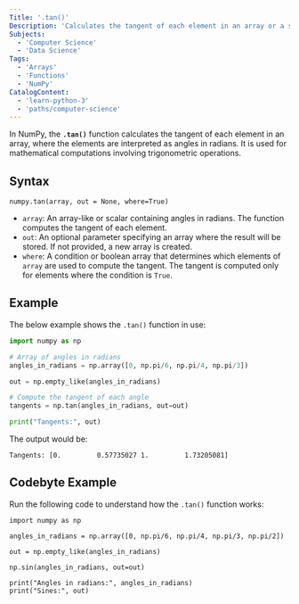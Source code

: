 ```yaml
---
Title: '.tan()'
Description: 'Calculates the tangent of each element in an array or a single value in radians.'
Subjects:
  - 'Computer Science'
  - 'Data Science'
Tags:
  - 'Arrays'
  - 'Functions'
  - 'NumPy'
CatalogContent:
  - 'learn-python-3'
  - 'paths/computer-science'
---
```


In NumPy, the **`.tan()`** function calculates the tangent of each element in an array, where the elements are interpreted as angles in radians. It is used for mathematical computations involving trigonometric operations.

## Syntax

```pseudo
numpy.tan(array, out = None, where=True)
```

- `array`: An array-like or scalar containing angles in radians. The function computes the tangent of each element.
- `out`: An optional parameter specifying an array where the result will be stored. If not provided, a new array is created.
- `where`: A condition or boolean array that determines which elements of `array` are used to compute the tangent. The tangent is computed only for elements where the condition is `True`.

## Example

The below example shows the `.tan()` function in use:

```py
import numpy as np

# Array of angles in radians
angles_in_radians = np.array([0, np.pi/6, np.pi/4, np.pi/3])

out = np.empty_like(angles_in_radians)

# Compute the tangent of each angle
tangents = np.tan(angles_in_radians, out=out)

print("Tangents:", out)
```

The output would be:

```shell
Tangents: [0.         0.57735027 1.         1.73205081]
```

## Codebyte Example

Run the following code to understand how the `.tan()` function works:

```codebyte/python
import numpy as np

angles_in_radians = np.array([0, np.pi/6, np.pi/4, np.pi/3, np.pi/2])

out = np.empty_like(angles_in_radians)

np.sin(angles_in_radians, out=out)

print("Angles in radians:", angles_in_radians)
print("Sines:", out)
```

